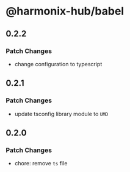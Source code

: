# @harmonix-hub/babel

## 0.2.2

### Patch Changes

- change configuration to typescript

## 0.2.1

### Patch Changes

- update tsconfig library module to `UMD`

## 0.2.0

### Patch Changes

- chore: remove `ts` file
